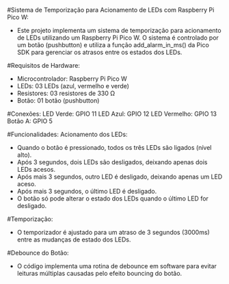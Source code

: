 #Sistema de Temporização para Acionamento de LEDs com Raspberry Pi Pico W:
- Este projeto implementa um sistema de temporização para acionamento de LEDs utilizando um Raspberry Pi Pico W. O sistema é controlado por um botão (pushbutton) e utiliza a função add_alarm_in_ms() da Pico SDK para gerenciar os atrasos entre os estados dos LEDs.

#Requisitos de Hardware:
- Microcontrolador: Raspberry Pi Pico W
- LEDs: 03 LEDs (azul, vermelho e verde)
- Resistores: 03 resistores de 330 Ω
- Botão: 01 botão (pushbutton)

#Conexões:
LED Verde: GPIO 11
LED Azul: GPIO 12
LED Vermelho: GPIO 13
Botão A: GPIO 5

#Funcionalidades:
Acionamento dos LEDs:
- Quando o botão é pressionado, todos os três LEDs são ligados (nível alto).
- Após 3 segundos, dois LEDs são desligados, deixando apenas dois LEDs acesos.
- Após mais 3 segundos, outro LED é desligado, deixando apenas um LED aceso.
- Após mais 3 segundos, o último LED é desligado.
- O botão só pode alterar o estado dos LEDs quando o último LED for desligado.

#Temporização:
- O temporizador é ajustado para um atraso de 3 segundos (3000ms) entre as mudanças de estado dos LEDs.

#Debounce do Botão:
- O código implementa uma rotina de debounce em software para evitar leituras múltiplas causadas pelo efeito bouncing do botão.
